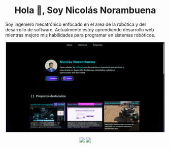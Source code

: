 <h1 align="center"> Hola 👋, Soy Nicolás Norambuena </h1>


Soy ingeniero mecatrónico enfocado en el area de la robótica y del desarrollo de software. Actualmente estoy aprendiendo desarrollo web mientras mejoro mis habilidades para programar en sistemas robóticos.

<div align="center">

<a href="https://porfolio-nicolasnna.vercel.app/" target="blank">
  <img width="500" src="./docs/porfolio.png/" alt="porfolio" />
</a> 

</div>

<div align="center">
  
  [![](https://github-readme-stats.vercel.app/api?username=nicolasnna&show_icons=true&theme=tokyonight&hide_border=true&locale=es)](https://github.com/nicolasnna)
  [![](https://github-readme-streak-stats.herokuapp.com/?user=nicolasnna&theme=material-palenight&locale=es)](https://github.com/nicolasnna)
  
</div>
